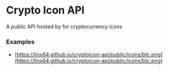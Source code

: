 # Crypto Icon API

A public API hosted by for cryptocurrency icons

### Examples
- [https://linx64.github.io/cryptoicon-api/public/icons/btc.png](https://linx64.github.io/cryptoicon-api/public/icons/btc.png)

